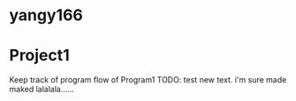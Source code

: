 # yangy166
# Project1
Keep track of program flow of Program1
TODO: test new text. i'm sure made maked lalalala......
